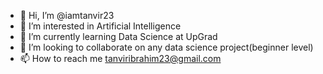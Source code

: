 - 👋 Hi, I’m @iamtanvir23
- 👀 I’m interested in Artificial Intelligence
- 🌱 I’m currently learning Data Science at UpGrad
- 💞️ I’m looking to collaborate on any data science project(beginner level)
- 📫 How to reach me tanviribrahim23@gmail.com

<!---
iamtanvir23/iamtanvir23 is a ✨ special ✨ repository because its `README.md` (this file) appears on your GitHub profile.
You can click the Preview link to take a look at your changes.
--->
